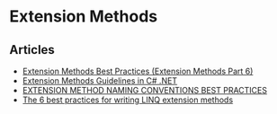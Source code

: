 # Extension Methods

## Articles
- [Extension Methods Best Practices (Extension Methods Part 6)](https://devblogs.microsoft.com/vbteam/extension-methods-best-practices-extension-methods-part-6/)
- [Extension Methods Guidelines in C# .NET](https://michaelscodingspot.com/extension-methods/)
- [EXTENSION METHOD NAMING CONVENTIONS BEST PRACTICES](https://www.hack-the-planet.net/2010/01/13/extension-method-naming-conventions-best-practices/)
- [The 6 best practices for writing LINQ extension methods](http://firstclassthoughts.co.uk/Articles/Design/LINQExtensionMethodsBestPractices.html)